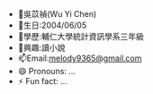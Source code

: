 - 👋吳苡禎(Wu Yi Chen)
- 👀生日:2004/06/05
- 🌱學歷:輔仁大學統計資訊學系三年級
- 💞️興趣:讀小說
- 📫Email:melody9365@gmail.com
- 😄 Pronouns: ...
- ⚡ Fun fact: ...

<!---
Ivy6565/Ivy6565 is a ✨ special ✨ repository because its `README.md` (this file) appears on your GitHub profile.
You can click the Preview link to take a look at your changes.
--->




